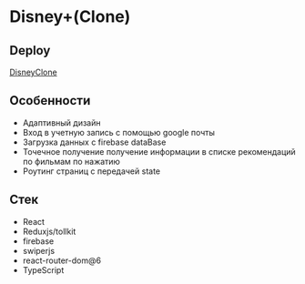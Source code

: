 # Disney+(Clone)

## Deploy

[DisneyClone](https://disney-clone-2d98d.web.app/)



## Особенности
- Адаптивный дизайн
- Вход в учетную запись с помощью google почты
- Загрузка данных с firebase dataBase
- Точечное получение получение информации в списке рекомендаций по фильмам по нажатию
- Роутинг страниц с передачей state


## Стек
- React
- Reduxjs/tollkit
- firebase
- swiperjs
- react-router-dom@6
- TypeScript

